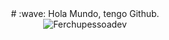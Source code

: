 <div align="center">
  # :wave: Hola Mundo, tengo Github.  
  <div align="center"> 
  <img src="https://github.com/Ferchupessoadev/Ferchupessoadev/assets/107710139/84f2de36-ac70-4998-80b5-489a2d292ccf" alt="Ferchupessoadev"/>
  </div>
</div>


